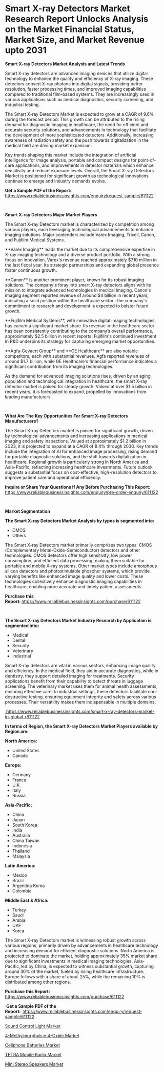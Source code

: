 <p><h1>Smart X-ray Detectors Market Research Report Unlocks Analysis on the Market Financial Status, Market Size, and Market Revenue upto 2031</h1></p><p><strong>Smart X-ray Detectors Market Analysis and Latest Trends</strong></p>
<p><p>Smart X-ray detectors are advanced imaging devices that utilize digital technology to enhance the quality and efficiency of X-ray imaging. These detectors convert X-ray photons into digital signals, providing better resolution, faster processing times, and improved imaging capabilities compared to traditional film-based systems. They are increasingly used in various applications such as medical diagnostics, security screening, and industrial testing.</p><p>The Smart X-ray Detectors Market is expected to grow at a CAGR of 9.6% during the forecast period. This growth can be attributed to the rising demand for diagnostic imaging in healthcare, the need for efficient and accurate security solutions, and advancements in technology that facilitate the development of more sophisticated detectors. Additionally, increasing awareness of radiation safety and the push towards digitalization in the medical field are driving market expansion.</p><p>Key trends shaping this market include the integration of artificial intelligence for image analysis, portable and compact designs for point-of-care applications, and improvements in detector materials which enhance sensitivity and reduce exposure levels. Overall, the Smart X-ray Detectors Market is positioned for significant growth as technological innovations continue to emerge and industry demands evolve.</p></p>
<p><strong>Get a Sample PDF of the Report:&nbsp;</strong> <a href="https://www.reliablebusinessinsights.com/enquiry/request-sample/611122?utm_campaign=63&utm_medium=2&utm_source=Github&utm_content=ia&utm_term=29092024&utm_id=smart-x-ray-detectors">https://www.reliablebusinessinsights.com/enquiry/request-sample/611122</a></p>
<p>&nbsp;</p>
<p><strong>Smart X-ray Detectors Major Market Players</strong></p>
<p><p>The Smart X-ray Detectors market is characterized by competition among various players, each leveraging technological advancements to enhance imaging solutions. Major contenders include Varex Imaging, Trixell, Canon, and Fujifilm Medical Systems.</p><p>**Varex Imaging** leads the market due to its comprehensive expertise in X-ray imaging technology and a diverse product portfolio. With a strong focus on innovation, Varex's revenue reached approximately $710 million in the last fiscal year. Its strategic partnerships and expanding global presence foster continuous growth.</p><p>**Canon** is another prominent player, known for its robust imaging solutions. The company's foray into smart X-ray detectors aligns with its mission to integrate advanced technologies in medical imaging. Canon's imaging segment reported revenue of around $4 billion in recent years, indicating a solid position within the healthcare sector. The company's commitment to research and development is expected to bolster future growth.</p><p>**Fujifilm Medical Systems**, with innovative digital imaging technologies, has carved a significant market share. Its revenue in the healthcare sector has been consistently contributing to the company’s overall performance, approximately $2.5 billion in recent reports. Fujifilm's continued investment in R&D underpins its strategy for capturing emerging market opportunities.</p><p>**Agfa-Gevaert Group** and **GE Healthcare** are also notable competitors, each with substantial revenues. Agfa reported revenues of around $1.7 billion, while GE Healthcare's financial performance indicates a significant contribution from its imaging technologies.</p><p>As the demand for advanced imaging solutions rises, driven by an aging population and technological integration in healthcare, the smart X-ray detector market is poised for steady growth. Valued at over $1.5 billion in recent years, it is forecasted to expand, propelled by innovations from leading manufacturers.</p></p>
<p>&nbsp;</p>
<p><strong>What Are The Key Opportunities For Smart X-ray Detectors Manufacturers?</strong></p>
<p><p>The Smart X-ray Detectors market is poised for significant growth, driven by technological advancements and increasing applications in medical imaging and safety inspections. Valued at approximately $1.2 billion in 2023, it is projected to expand at a CAGR of 8.4% through 2030. Key trends include the integration of AI for enhanced image processing, rising demand for portable diagnostic solutions, and the shift towards digitalization in healthcare. Regional growth is particularly strong in North America and Asia-Pacific, reflecting increasing healthcare investments. Future outlook suggests a substantial focus on cost-effective, high-resolution detectors to improve patient care and operational efficiency.</p></p>
<p><strong>Inquire or Share Your Questions If Any Before Purchasing This Report:</strong> <a href="https://www.reliablebusinessinsights.com/enquiry/pre-order-enquiry/611122?utm_campaign=63&utm_medium=2&utm_source=Github&utm_content=ia&utm_term=29092024&utm_id=smart-x-ray-detectors">https://www.reliablebusinessinsights.com/enquiry/pre-order-enquiry/611122</a></p>
<p>&nbsp;</p>
<p><strong>Market Segmentation</strong></p>
<p><strong>The Smart X-ray Detectors Market Analysis by types is segmented into:</strong></p>
<p><ul><li>CMOS</li><li>Others</li></ul></p>
<p><p>The Smart X-ray Detectors market primarily comprises two types: CMOS (Complementary Metal-Oxide-Semiconductor) detectors and other technologies. CMOS detectors offer high sensitivity, low power consumption, and efficient data processing, making them suitable for portable and mobile X-ray systems. Other market types include amorphous silicon detectors and photostimulable phosphor systems, which provide varying benefits like enhanced image quality and lower costs. These technologies collectively enhance diagnostic imaging capabilities in healthcare, enabling more accurate and timely patient assessments.</p></p>
<p><strong>Purchase this Report:&nbsp;</strong><a href="https://www.reliablebusinessinsights.com/purchase/611122?utm_campaign=63&utm_medium=2&utm_source=Github&utm_content=ia&utm_term=29092024&utm_id=smart-x-ray-detectors">https://www.reliablebusinessinsights.com/purchase/611122</a></p>
<p>&nbsp;</p>
<p><strong>The Smart X-ray Detectors Market Industry Research by Application is segmented into:</strong></p>
<p><ul><li>Medical</li><li>Dental</li><li>Security</li><li>Veterinary</li><li>Industrial</li></ul></p>
<p><p>Smart X-ray detectors are vital in various sectors, enhancing image quality and efficiency. In the medical field, they aid in accurate diagnostics, while in dentistry, they support detailed imaging for treatments. Security applications benefit from their capability to detect threats in luggage screening. The veterinary market uses them for animal health assessments, ensuring effective care. In industrial settings, these detectors facilitate non-destructive testing, ensuring equipment integrity and safety across various processes. Their versatility makes them indispensable in multiple domains.</p></p>
<p><a href="https://www.reliablebusinessinsights.com/smart-x-ray-detectors-market-in-global-r611122?utm_campaign=63&utm_medium=2&utm_source=Github&utm_content=ia&utm_term=29092024&utm_id=smart-x-ray-detectors">&nbsp;https://www.reliablebusinessinsights.com/smart-x-ray-detectors-market-in-global-r611122</a></p>
<p><strong>In terms of Region, the Smart X-ray Detectors Market Players available by Region are:</strong></p>
<p>
    <p> <strong> North America: </strong>
        <ul>
            <li>United States</li>
            <li>Canada</li>
        </ul>
        </p> 
    <p> <strong> Europe: </strong>
        <ul>
            <li>Germany</li>
            <li>France</li>
            <li>U.K.</li>
            <li>Italy</li>
            <li>Russia</li>
        </ul>
        </p> 
    <p> <strong> Asia-Pacific: </strong>
        <ul>
            <li>China</li>
            <li>Japan</li>
            <li>South Korea</li>
            <li>India</li>
            <li>Australia</li>
            <li>China Taiwan</li>
            <li>Indonesia</li>
            <li>Thailand</li>
            <li>Malaysia</li>
        </ul>
        </p> 
    <p> <strong> Latin America: </strong>
        <ul>
            <li>Mexico</li>
            <li>Brazil</li>
            <li>Argentina Korea</li>
            <li>Colombia</li>
        </ul>
        </p> 
    <p> <strong> Middle East & Africa: </strong>
        <ul>
            <li>Turkey</li>
            <li>Saudi</li>
            <li>Arabia</li>
            <li>UAE</li>
            <li>Korea</li>
        </ul>
    </p>
    </p>
<p><p>The Smart X-ray Detectors market is witnessing robust growth across various regions, primarily driven by advancements in healthcare technology and increasing demand for efficient diagnostic solutions. North America is projected to dominate the market, holding approximately 35% market share due to significant investments in medical imaging technologies. Asia-Pacific, led by China, is expected to witness substantial growth, capturing around 30% of the market, fueled by rising healthcare infrastructure. Europe follows with a share of about 25%, while the remaining 10% is distributed among other regions.</p></p>
<p><strong>Purchase this Report: </strong><a href="https://www.reliablebusinessinsights.com/purchase/611122?utm_campaign=63&utm_medium=2&utm_source=Github&utm_content=ia&utm_term=29092024&utm_id=smart-x-ray-detectors">https://www.reliablebusinessinsights.com/purchase/611122</a></p>
<p>&nbsp;<strong>Get a Sample PDF of the Report:&nbsp;&nbsp;</strong><a href="https://www.reliablebusinessinsights.com/enquiry/request-sample/611122?utm_campaign=63&utm_medium=2&utm_source=Github&utm_content=ia&utm_term=29092024&utm_id=smart-x-ray-detectors">https://www.reliablebusinessinsights.com/enquiry/request-sample/611122</a></p>
<p><strong></strong></p>
<p><p><a href="https://www.linkedin.com/pulse/sound-control-light-market-trends-focusing-insight-forecast-analysis-m8a4f?utm_campaign=63&utm_medium=2&utm_source=Github&utm_content=ia&utm_term=29092024&utm_id=smart-x-ray-detectors">Sound Control Light Market</a></p><p><a href="https://github.com/WEISNERADAM/Market-Research-Report-List-1/blob/main/4-methylmorpholine-4-oxide-market.md?utm_campaign=63&utm_medium=2&utm_source=Github&utm_content=ia&utm_term=29092024&utm_id=smart-x-ray-detectors">4-Methylmorpholine 4-Oxide Market</a></p><p><a href="https://issuu.com/reportprime-2/docs/cellphone-batteries-market-size-203_41c3b702ca30b2?utm_campaign=63&utm_medium=2&utm_source=Github&utm_content=ia&utm_term=29092024&utm_id=smart-x-ray-detectors">Cellphone Batteries Market</a></p><p><a href="https://issuu.com/reportprime-2/docs/tetra-mobile-radio-market-size-2030_d640ca523dd0fb?utm_campaign=63&utm_medium=2&utm_source=Github&utm_content=ia&utm_term=29092024&utm_id=smart-x-ray-detectors">TETRA Mobile Radio Market</a></p><p><a href="https://www.linkedin.com/pulse/mini-stereo-speakers-market-indicators-size-regional-breakdown-zebhe?utm_campaign=63&utm_medium=2&utm_source=Github&utm_content=ia&utm_term=29092024&utm_id=smart-x-ray-detectors">Mini Stereo Speakers Market</a></p></p>